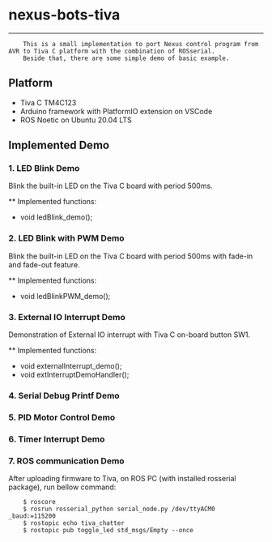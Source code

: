 # nexus-bots-tiva
---
```
    This is a small implementation to port Nexus control program from AVR to Tiva C platform with the combination of ROSserial.
    Beside that, there are some simple demo of basic example.
```
## Platform
- Tiva C TM4C123
- Arduino framework with PlatformIO extension on VSCode
- ROS Noetic on Ubuntu 20.04 LTS

## Implemented Demo

### 1. LED Blink Demo
Blink the built-in LED on the Tiva C board with period 500ms.

** Implemented functions: 
  - void ledBlink_demo();
### 2. LED Blink with PWM Demo
Blink the built-in LED on the Tiva C board with period 500ms with fade-in and fade-out feature.

** Implemented functions: 
  - void ledBlinkPWM_demo();
### 3. External IO Interrupt Demo
Demonstration of External IO interrupt with Tiva C on-board button SW1.

** Implemented functions: 
  - void externalInterrupt_demo();
  - void extInterruptDemoHandler();
### 4. Serial Debug Printf Demo

### 5. PID Motor Control Demo

### 6. Timer Interrupt Demo

### 7. ROS communication Demo

After uploading firmware to Tiva, on ROS PC (with installed rosserial package), run bellow command:
```
    $ roscore
    $ rosrun rosserial_python serial_node.py /dev/ttyACM0 _baud:=115200
    $ rostopic echo tiva_chatter
    $ rostopic pub toggle_led std_msgs/Empty --once
```
